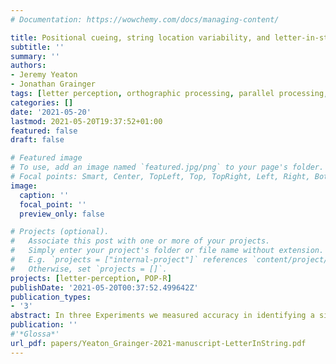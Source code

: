 ```yaml
---
# Documentation: https://wowchemy.com/docs/managing-content/

title: Positional cueing, string location variability, and letter-in-string identification
subtitle: ''
summary: ''
authors:
- Jeremy Yeaton
- Jonathan Grainger
tags: [letter perception, orthographic processing, parallel processing, reading, language]
categories: []
date: '2021-05-20'
lastmod: 2021-05-20T19:37:52+01:00
featured: false
draft: false

# Featured image
# To use, add an image named `featured.jpg/png` to your page's folder.
# Focal points: Smart, Center, TopLeft, Top, TopRight, Left, Right, BottomLeft, Bottom, BottomRight.
image:
  caption: ''
  focal_point: ''
  preview_only: false

# Projects (optional).
#   Associate this post with one or more of your projects.
#   Simply enter your project's folder or file name without extension.
#   E.g. `projects = ["internal-project"]` references `content/project/deep-learning/index.md`.
#   Otherwise, set `projects = []`.
projects: [letter-perception, POP-R]
publishDate: '2021-05-20T00:37:52.499642Z'
publication_types:
- '3'
abstract: In three Experiments we measured accuracy in identifying a single letter among a string of five briefly presented consonants followed by a post-mask. The position of the to-be-identified letter was either indicated by an ordinal cue (e.g., position 2) or an underscore cue (e.g., \#<u>#</u>###). In Experiment 1 the ordinal cue was presented prior to onset of the letter string, and the underscore cue presented at string offset. In Experiments 2 and 3, both the ordinal and the underscore cues were pre-cues. In all Experiments, letter strings could either appear centered on fixation or shifted randomly to the left or to the right. Participants were tested in separate blocks of trials for each of the four conditions generated by the combination of cue-type and string-location variability. In Experiment 1, letter identification accuracy was higher with ordinal cues and with fixed string locations, and ordinal cueing was more affected by string location variability. In Experiments 2 and 3, letter identification accuracy was higher with underscore pre-cues. We conclude that under conditions of brief stimulus durations (100 ms) and backward masking, letter-in-string identification accuracy is determined by read-out from location-specific letter detectors, independently of the type of cueing. Differences in the effectiveness of different types of cue are determined by differences in the ease of isolating a given gaze-centered location, and by differences in the ease with which attention can be directed to that location.
publication: ''
#'*Glossa*'
url_pdf: papers/Yeaton_Grainger-2021-manuscript-LetterInString.pdf
---
```

